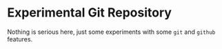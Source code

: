 # Experimental Git Repository

Nothing is serious here, just some experiments with some `git` and `github` features.

